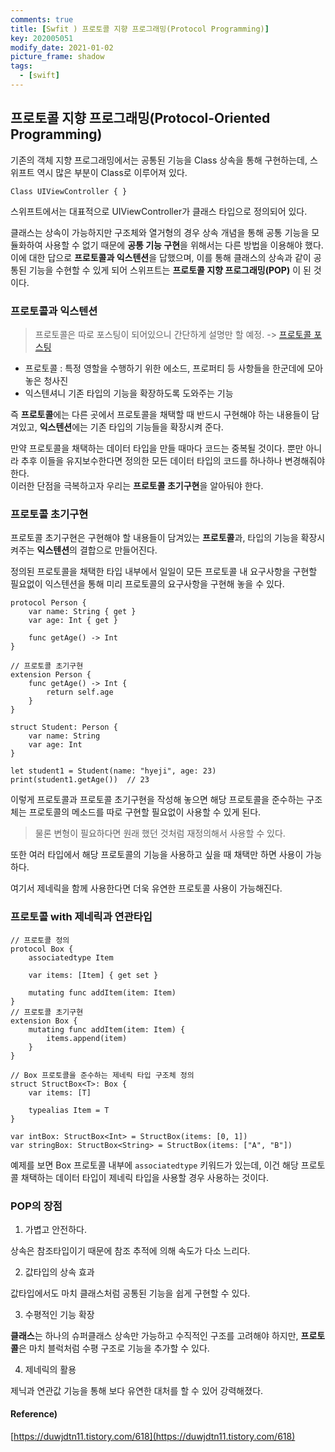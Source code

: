 ```yaml
---
comments: true
title: [Swfit ) 프로토콜 지향 프로그래밍(Protocol Programming)]
key: 202005051
modify_date: 2021-01-02
picture_frame: shadow
tags:
  - [swift]
---
```

 
## 프로토콜 지향 프로그래밍(Protocol-Oriented Programming)
 
기존의 객체 지향 프로그래밍에서는 공통된 기능을 Class 상속을 통해 구현하는데, 스위프트 역시 많은 부분이 Class로 이루어져 있다.   
```
Class UIViewController { }
```
스위프트에서는 대표적으로 UIViewController가 클래스 타입으로 정의되어 있다.

클래스는 상속이 가능하지만 구조체와 열거형의 경우 상속 개념을 통해 공통 기능을 모듈화하여 사용할 수 없기 때문에 **공통 기능 구현**을 위해서는 다른 방법을 이용해야 했다.   
이에 대한 답으로 **프로토콜과 익스텐션**을 답했으며, 이를 통해 클래스의 상속과 같이 공통된 기능을 수현할 수 있게 되어 스위프트는 **프로토콜 지향 프로그래밍(POP)** 이 된 것이다.
 
### 프로토콜과 익스텐션
 
> 프로토콜은 따로 포스팅이 되어있으니 간단하게 설명만 할 예정. -> [프로토콜 포스팅](https://khyeji98.github.io/post/2020/03/01/protocol.html)
 
- 프로토콜 : 특정 영할을 수행하기 위한 에소드, 프로퍼티 등 사항들을 한군데에 모아놓은 청사진
- 익스텐셔니 기존 타입의 기능을 확장하도록 도와주는 기능
 
즉 **프로토콜**에는 다른 곳에서 프로토콜을 채택할 때 반드시 구현해야 하는 내용들이 담겨있고, **익스텐션**에는 기존 타입의 기능들을 확장시켜 준다.
 
만약 프로토콜을 채택하는 데이터 타입을 만들 때마다 코드는 중복될 것이다. 뿐만 아니라 추후 이들을 유지보수한다면 정의한 모든 데이터 타입의 코드를 하나하나 변경해줘야 한다.   
이러한 단점을 극복하고자 우리는 **프로토콜 초기구현**을 알아둬야 한다.

### 프로토콜 초기구현
 
프로토콜 초기구현은 구현해야 할 내용들이 담겨있는 **프로토콜**과, 타입의 기능을 확장시켜주는 **익스텐션**의 결합으로 만들어진다.   
 
정의된 프로토콜을 채택한 타입 내부에서 일일이 모든 프로토콜 내 요구사항을 구현할 필요없이 익스텐션을 통해 미리 프로토콜의 요구사항을 구현해 놓을 수 있다.
```
protocol Person {
    var name: String { get }
    var age: Int { get }
    
    func getAge() -> Int
}
 
// 프로토콜 초기구현
extension Person {
    func getAge() -> Int {
        return self.age
    }
}
 
struct Student: Person {
    var name: String
    var age: Int
}
 
let student1 = Student(name: "hyeji", age: 23)
print(student1.getAge())  // 23
```
이렇게 프로토콜과 프로토콜 초기구현을 작성해 놓으면 해당 프로토콜을 준수하는 구조체는 프로토콜의 메소드를 따로 구현할 필요없이 사용할 수 있게 된다.   
 
> 물론 변형이 필요하다면 원래 했던 것처럼 재정의해서 사용할 수 있다.
 
또한 여러 타입에서 해당 프로토콜의 기능을 사용하고 싶을 때 채택만 하면 사용이 가능하다.   
 
여기서 제네릭을 함께 사용한다면 더욱 유연한 프로토콜 사용이 가능해진다.
 
### 프로토콜 with 제네릭과 연관타입
 
```
// 프로토콜 정의
protocol Box {
    associatedtype Item
    
    var items: [Item] { get set }
    
    mutating func addItem(item: Item)
}
// 프로토콜 초기구현
extension Box {
    mutating func addItem(item: Item) {
        items.append(item)
    }
}

// Box 프로토콜을 준수하는 제네릭 타입 구조체 정의
struct StructBox<T>: Box {
    var items: [T]
    
    typealias Item = T
}

var intBox: StructBox<Int> = StructBox(items: [0, 1])
var stringBox: StructBox<String> = StructBox(items: ["A", "B"])
```
예제를 보면 Box 프로토콜 내부에 `associatedtype` 키워드가 있는데, 이건 해당 프로토콜 채택하는 데이터 타입이 제네릭 타입을 사용할 경우 사용하는 것이다.
 
### POP의 장점
 
1. 가볍고 안전하다.
 
상속은 참조타입이기 때문에 참조 추적에 의해 속도가 다소 느리다.   

2. 값타입의 상속 효과
 
값타입에서도 마치 클래스처럼 공통된 기능을 쉽게 구현할 수 있다.
 
3. 수평적인 기능 확장
 
**클래스**는 하나의 슈퍼클래스 상속만 가능하고 수직적인 구조를 고려해야 하지만, **프로토콜**은 마치 블럭처럼 수평 구조로 기능을 추가할 수 있다.
 
4. 제네릭의 활용
 
제닉과 연관값 기능을 통해 보다 유연한 대처를 할 수 있어 강력해졌다.
 
#### Reference)
 
[https://duwjdtn11.tistory.com/618](https://duwjdtn11.tistory.com/618)
